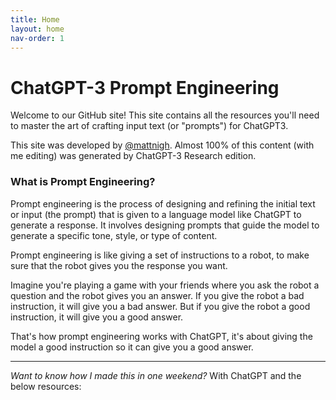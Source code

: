 ```yaml
---
title: Home
layout: home
nav-order: 1
---
```


# ChatGPT-3 Prompt Engineering

Welcome to our GitHub site! This site contains all the resources you'll need to master the art of crafting input text (or "prompts") for ChatGPT3. 

This site was developed by [@mattnigh](https://www.linkedin.com/in/mattnigh/). Almost 100% of this content (with me editing) was generated by ChatGPT-3 Research edition.

### What is Prompt Engineering?

Prompt engineering is the process of designing and refining the initial text or input (the prompt) that is given to a language model like ChatGPT to generate a response. It involves designing prompts that guide the model to generate a specific tone, style, or type of content. 

Prompt engineering is like giving a set of instructions to a robot, to make sure that the robot gives you the response you want. 

Imagine you're playing a game with your friends where you ask the robot a question and the robot gives you an answer. If you give the robot a bad instruction, it will give you a bad answer. But if you give the robot a good instruction, it will give you a good answer. 

That's how prompt engineering works with ChatGPT, it's about giving the model a good instruction so it can give you a good answer. 

----
*Want to know how I made this in one weekend?* With ChatGPT and the below resources:

[Just the Docs]: https://just-the-docs.github.io/just-the-docs/
[GitHub Pages]: https://docs.github.com/en/pages
[README]: https://github.com/just-the-docs/just-the-docs-template/blob/main/README.md
[Jekyll]: https://jekyllrb.com
[GitHub Pages / Actions workflow]: https://github.blog/changelog/2022-07-27-github-pages-custom-github-actions-workflows-beta/
[use this template]: https://github.com/just-the-docs/just-the-docs-template/generate
